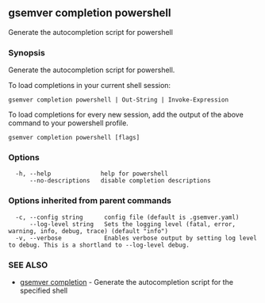 ## gsemver completion powershell

Generate the autocompletion script for powershell

### Synopsis

Generate the autocompletion script for powershell.

To load completions in your current shell session:

	gsemver completion powershell | Out-String | Invoke-Expression

To load completions for every new session, add the output of the above command
to your powershell profile.


```
gsemver completion powershell [flags]
```

### Options

```
  -h, --help              help for powershell
      --no-descriptions   disable completion descriptions
```

### Options inherited from parent commands

```
  -c, --config string      config file (default is .gsemver.yaml)
      --log-level string   Sets the logging level (fatal, error, warning, info, debug, trace) (default "info")
  -v, --verbose            Enables verbose output by setting log level to debug. This is a shortland to --log-level debug.
```

### SEE ALSO

* [gsemver completion](gsemver_completion.md)	 - Generate the autocompletion script for the specified shell

